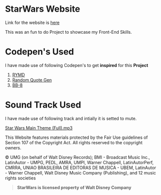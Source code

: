 # StarWars Website
Link for the website is [here](https://pranjal7852.github.io/StarWars/src/)

This was an fun to do Project to showcase my Front-End Skills.


# Codepen's Used

I have made use of following Codepen's to get **inspired** for this **Project**


 1. [RYMD](https://codepen.io/hakimel/pen/bzrZGo) 
 2. [Random Quote Gen](https://codepen.io/dhuddleston/pen/yegXEJ) 
 3. [BB-8](https://codepen.io/mdixondesigns/pen/PPEJwz) 

# Sound Track Used
I have made use of following track and intially it is setted to mute.

[Star Wars Main Theme (Full).mp3](https://www.youtube.com/watch?v=_D0ZQPqeJkk)

This Website features materials protected by the Fair Use guidelines of Section 107 of the Copyright Act. All rights reserved to the copyright owners.

© UMG (on behalf of Walt Disney Records); BMI - Broadcast Music Inc., LatinAutor - UMPG, PEDL, AMRA, UMPI, Warner Chappell, LatinAutorPerf, CMRRA, UNIAO BRASILEIRA DE EDITORAS DE MUSICA - UBEM, LatinAutor - Warner Chappell, Walt Disney Music Company (Publishing), and 12 music rights societies

> **StarWars is licensed property of Walt Disney Company**
